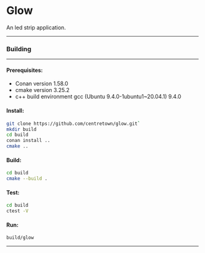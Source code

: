 # Glow
An led strip application.

---
### Building
---
#### Prerequisites:
- Conan version 1.58.0
- cmake version 3.25.2
- c++ build environment
gcc (Ubuntu 9.4.0-1ubuntu1~20.04.1) 9.4.0

#### Install:
```sh
git clone https://github.com/centretown/glow.git`
mkdir build
cd build
conan install ..
cmake ..
```
#### Build:
```sh
cd build
cmake --build .
```
#### Test:
```sh
cd build
ctest -V
```

#### Run:
```sh
build/glow
```
---